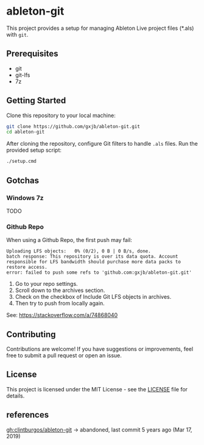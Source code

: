 # ableton-git

This project provides a setup for managing Ableton Live project files (*.als) with `git`.

## Prerequisites

- git
- git-lfs
- 7z

## Getting Started

Clone this repository to your local machine:

```bash
git clone https://github.com/gxjb/ableton-git.git
cd ableton-git
```

After cloning the repository, configure Git filters to handle `.als` files. Run the provided setup script:

```bash
./setup.cmd
```

## Gotchas

### Windows 7z

TODO

### Github Repo

When using a Github Repo, the first push may fail:

```text
Uploading LFS objects:   0% (0/2), 0 B | 0 B/s, done.
batch response: This repository is over its data quota. Account responsible for LFS bandwidth should purchase more data packs to restore access.
error: failed to push some refs to 'github.com:gxjb/ableton-git.git'
```

1. Go to your repo settings.
2. Scroll down to the archives section.
3. Check on the checkbox of Include Git LFS objects in archives.
4. Then try to push from locally again.

See: https://stackoverflow.com/a/74868040


## Contributing

Contributions are welcome! If you have suggestions or improvements, feel free to submit a pull request or open an issue.

## License

This project is licensed under the MIT License - see the [LICENSE](./LICENSE) file for details.

## references

[gh:clintburgos/ableton-git](https://github.com/clintburgos/ableton-git) -> abandoned, last commit 5 years ago (Mar 17, 2019)
